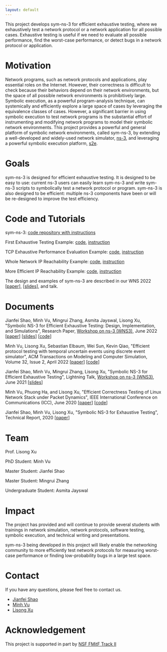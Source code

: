 ```yaml
---
layout: default
---
```




This project develops sym-ns-3 for efficient exhaustive testing, where we exhaustively test a network protocol or a network application for all possible cases. Exhaustive testing is useful if we need to evaluate all possible performance, find the worst-case performance, or detect bugs in a network protocol or application.


# Motivation

Network programs, such as network protocols and applications, play essential roles on the Internet. However, their correctness is difficult to check because their behaviors depend on their network environments, but the space of all possible network environments is prohibitively large. Symbolic execution, as a powerful program-analysis technique, can systemically and efficiently explore a large space of cases by leveraging the equivalence classes of cases. However, a significant barrier in using symbolic execution to test network programs is the substantial effort of instrumenting and modifying network programs to model their symbolic network environments. This project provides a powerful and general platform of symbolic network environments, called sym-ns-3, by extending a well-developed and widely-used network simulator, [ns-3](https://www.nsnam.org/), and leveraging a powerful symbolic execution platform, [s2e](https://github.com/S2E/s2e). 


# Goals

sym-ns-3 is designed for efficient exhaustive testing. It is designed to be easy to use: current ns-3 users can easily learn sym-ns-3 and write sym-ns-3 scripts to symbolically test a network protocol or program. sym-ns-3 is also designed to be efficient: multiple ns-3 components have been or will be re-designed to improve the test efficiency.


# Code and Tutorials

sym-ns-3: [code repository with instructions](https://github.com/JeffShao96/Symbolic-NS3)

First Exhaustive Testing Example: [code](https://github.com/JeffShao96/Symbolic-NS3/blob/master/ns-3-dev/scratch/symDemo.cc), [instruction](https://github.com/JeffShao96/Symbolic-NS3/blob/master/README.md#41-first-exhaustive-testing-example)

TCP Exhaustive Performance  Evaluation Example: [code](https://github.com/JeffShao96/Symbolic-NS3/blob/master/ns-3-dev/scratch/tcp-demo.cc), [instruction](https://github.com/JeffShao96/Symbolic-NS3/blob/master/README.md#42-tcp-exhaustive-performance-evaluation)

Whole Network IP Reachability  Example: [code](https://github.com/JeffShao96/Symbolic-NS3/blob/master/ns-3-dev/scratch/reachabilitySymEx.cc), [instruction](https://github.com/JeffShao96/Symbolic-NS3/blob/master/README.md#43-whole-network-ip-reachability)

More Efficient IP Reachability Example: [code](https://github.com/JeffShao96/Symbolic-NS3/blob/master/ns-3-dev/scratch/IPEfficientSymEx.cc), [instruction](https://github.com/JeffShao96/Symbolic-NS3/blob/master/README.md#44-more-efficient-ip-reachability)

The design and examples of sym-ns-3 are described in our WNS 2022 [[paper](https://doi.org/10.1145/3532577.3532604)],  [[slides](document/Sym_NS_3_Slides_2022.pdf)], and talk. 

# Documents

Jianfei Shao, Minh Vu, Mingrui Zhang, Asmita Jayswal, Lisong Xu, "Symbolic NS-3 for Efficient Exhaustive Testing: Design, Implementation, and Simulations", Research Paper, [Workshop on ns-3 (WNS3)](https://www.nsnam.org/research/wns3/wns3-2022/program/), June 2022 [[paper](https://doi.org/10.1145/3532577.3532604)] [[slides](document/Sym_NS_3_Slides_2022.pdf)] [[code](https://github.com/JeffShao96/Symbolic-NS3)]

Minh Vu, Lisong Xu, Sebastian Elbaum, Wei Sun, Kevin Qiao, "Efficient protocol testing with temporal uncertain events using discrete event simulator", ACM Transactions on Modeling and Computer Simulation, Volume 32, Issue 2, April 2022  [[paper](https://doi.org/10.1145/3490028)] [[code](https://github.com/minhvu2/ns3-symbolic)]

Jianfei Shao, Minh Vu, Mingrui Zhang, Lisong Xu, "Symbolic NS-3 for Efficient Exhaustive Testing", Lightning Talk, [Workshop on ns-3 (WNS3)](https://www.nsnam.org/research/wns3/wns3-2021/program/), June 2021 [[slides](document/Sym_NS_3_Slides_2021.pdf)]

Minh Vu, Phuong Ha, and Lisong Xu, "Efficient Correctness Testing of Linux Network Stack under Packet Dynamics", IEEE International Conference on Communications (ICC), June 2020 [[paper](https://ieeexplore.ieee.org/abstract/document/9149060)] [[code](https://github.com/minhvu2/packet-dynamics-platform)]

Jianfei Shao, Minh Vu, Lisong Xu, "Symbolic NS-3 for Exhaustive Testing", Technical Report, 2020 [[paper](document/Sym_NS_3_V1.pdf)]

# Team

Prof. Lisong Xu

PhD Student: Minh Vu

Master Student: Jianfei Shao

Master Student: Mingrui Zhang

Undergraduate Student: Asmita Jayswal


# Impact

The project has provided and will continue  to provide several students with trainings in network simulation, network protocols, software testing, symbolic execution, and technical writing and presentations. 

sym-ns-3 being developed in this project will likely enable the networking community to more efficiently test network protocols for measuring worst-case performance or finding low-probability bugs in a large test space. 

# Contact

If you have any questions, please feel free to contact us. 
* [Jianfei Shao](mailto:jianfei.shao@huskers.unl.edu?subject=SymbolicNS3)
* [Minh Vu](mailto:minh.vu@huskers.unl.edu?subject=SymbolicNS3)
* [Lisong Xu](mailto:xu@unl.edu?subject=SymbolicNS3)


# Acknowledgement

This project is supported in part by [NSF FMitF Track II](https://www.nsf.gov/awardsearch/showAward?AWD_ID=1918204&HistoricalAwards=false)
